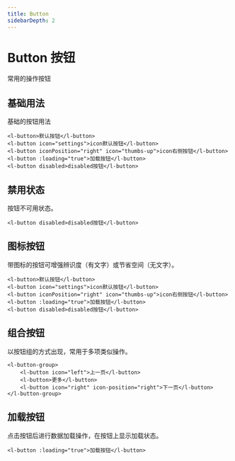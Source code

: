 ```yaml
---
title: Button
sidebarDepth: 2
---
```


# Button 按钮 <Badge text="beta" type="warn"/>

常用的操作按钮

## 基础用法

基础的按钮用法

<button-default />

```vue
<l-button>默认按钮</l-button>
<l-button icon="settings">icon默认按钮</l-button>
<l-button iconPosition="right" icon="thumbs-up">icon右侧按钮</l-button>
<l-button :loading="true">加载按钮</l-button>
<l-button disabled>disabled按钮</l-button>
```

## 禁用状态

按钮不可用状态。

<button-disabled />

```vue
<l-button disabled>disabled按钮</l-button>
```

## 图标按钮

带图标的按钮可增强辨识度（有文字）或节省空间（无文字）。

<button-icon />

```vue
<l-button>默认按钮</l-button>
<l-button icon="settings">icon默认按钮</l-button>
<l-button iconPosition="right" icon="thumbs-up">icon右侧按钮</l-button>
<l-button :loading="true">加载按钮</l-button>
<l-button disabled>disabled按钮</l-button>
```

## 组合按钮

以按钮组的方式出现，常用于多项类似操作。

<button-group />

```vue
<l-button-group>
    <l-button icon="left">上一页</l-button>
    <l-button>更多</l-button>
    <l-button icon="right" icon-position="right">下一页</l-button>
</l-button-group>
```

## 加载按钮

点击按钮后进行数据加载操作，在按钮上显示加载状态。

<button-loading />

```vue
<l-button :loading="true">加载按钮</l-button>
```

